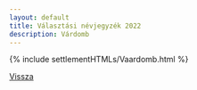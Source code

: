 ```yaml
---
layout: default
title: Választási névjegyzék 2022
description: Várdomb
---
```


{% include settlementHTMLs/Vaardomb.html %}

[Vissza](./)